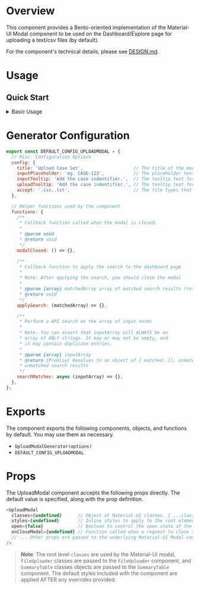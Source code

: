 # Overview

This component provides a Bento-oriented implementation of the Material-UI Modal component to be used on the Dashboard/Explore page for uploading a text/csv files (by default).

For the component's technical details, please see [DESIGN.md](./DESIGN.md).

# Usage

## Quick Start

<details>
  <summary>Basic Usage</summary>

  ```javascript
  // Import the component
  import { UploadModalGenerator } from '...'; // Note: update the path

  // Generate the component with the default options
  const { UploadModal } = UploadModalGenerator();

  // Use the component
  const modal = (
    <UploadModal
      classes={classes}
      open={true}
    />
  );
  ```

  > **Warning**: If the parent component is rerendered, the modal will be regenerated every time. It's best to keep
  > the generator function call outside of the parent component.
</details>

# Generator Configuration

```JAVASCRIPT
export const DEFAULT_CONFIG_UPLOADMODAL = {
  // Misc. Configuration Options
  config: {
    title: 'Upload Case Set',                   // The title of the modal
    inputPlaceholder: 'eg. CASE-123',           // The placeholder text for the textarea input
    inputTooltip: 'Add the case indentifier.',  // The tooltip text for the textarea input section. Empty = no tooltip
    uploadTooltip: 'Add the case indentifier.', // The tooltip text for the upload button section. Empty = no tooltip
    accept: '.csv,.txt',                        // The file types that can be uploaded (must be text/* files only)
  },

  // Helper functions used by the component
  functions: {
    /**
     * Callback function called when the modal is closed.
     *
     * @param void
     * @return void
     */
    modalClosed: () => {},

    /**
     * Callback function to apply the search to the dashboard page
     *
     * Note: After applying the search, you should close the modal
     *
     * @param {array} matchedArray array of matched search results (returned from searchMatches)
     * @return void
     */
    applySearch: (matchedArray) => {},

    /**
     * Perform a API search on the array of input terms
     *
     * Note: You can assert that inputArray will ALWAYS be an
     * array of ONLY strings. It may or may not be empty, and
     * it may contain duplicate entries.
     *
     * @param {array} inputArray
     * @return {Promise} Resolves to an object of { matched: [], unmatched: [] } matched and
     * unmatched search results
     */
    searchMatches: async (inputArray) => {},
  },
};
```

# Exports

The component exports the following components, objects, and functions by default. You may use them as necessary.

- `UploadModalGenerator(options)`
- `DEFAULT_CONFIG_UPLOADMODAL`

# Props

The UploadModal component accepts the following props directly. The default value is specified, along with the prop definition.

```javascript
<UploadModal
  classes={undefined}      // Object of Material-UI classes. { ...classes, FileUploader: {}, SummaryTable: {} }
  styles={undefined}       // Inline styles to apply to the root element
  open={false}             // Boolean to control the open state of the modal
  onCloseModal={undefined} // Function called when a request to close the modal is made. Used to update the open state.
  // ... Other props are passed to the underlying Material-UI Modal component
/>
```

> **Note**: The root level `classes` are used by the Material-UI modal, `FileUploader` classes are passed to the `FileUploader` component, and `SummaryTable` classes objects are passed to the `SummaryTable` component.
> The default styles included with the component are applied AFTER any overrides provided.
